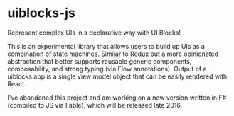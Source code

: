 # uiblocks-js

Represent complex UIs in a declarative way with UI Blocks!

This is an experimental library that allows users to build up UIs as a combination of state machines. Similar to Redux but a more opinionated abstraction that better supports reusable generic components, composability, and strong typing (via Flow annotations). Output of a uiblocks app is a single view model object that can be easily rendered with React.

I've abandoned this project and am working on a new version written in F# (compiled to JS via Fable), which will be released late 2016.
